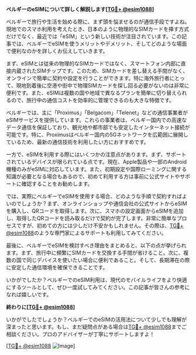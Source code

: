 **ベルギーのeSIMについて詳しく解説します[[TG💪+ @esim1088](https://t.me/s/esim1088)]**

ベルギーで旅行や生活を始める際に、まず頭を悩ませるのが通信手段ですよね。現地でのスマホ利用を考えたとき、日本のように物理的なSIMカードを挿す方式だけでなく、最近では「eSIM」という新しい技術が注目されています。この記事では、ベルギーでeSIMを使うメリットやデメリット、そしてどのような場面で便利なのかを詳しくお伝えしていきます。

まず、eSIMとは従来の物理的なSIMカードではなく、スマートフォン内部に直接内蔵されたSIMチップです。このため、SIMカードを差し替える手間がなく、オンラインで簡単に契約や設定を行うことができます。特に海外旅行者にとって、現地到着後に空港や街中で物理SIMカードを探し回る必要がないのは非常に便利です。また、eSIMは複数の国や地域で異なるプランを簡単に切り替えられるので、旅行中の通信コストを効率的に管理できるのも大きな特徴です。

ベルギーでは、主に「Proximus」「Belgacom」「Telenet」などの通信事業者がeSIMサービスを提供しています。これらの事業者は、ベルギー国内での高速なデータ通信を保証しており、観光地や都市部でも安定したインターネット接続が可能です。特に、Proximusはベルギー国内の5Gネットワークを広範囲に展開しているため、最新の通信技術を利用したい方におすすめです。

一方で、eSIMを利用する際にはいくつかの注意点があります。まず、サポートされているデバイスが限られている点です。現在、Apple製品や一部のAndroid機種のみがeSIMに対応しています。また、初期設定や国際ローミングに関する知識が必要となる場合もあるので、初めて利用する方は事前に公式サイトやサポートに確認することをお勧めします。

では、実際にベルギーでeSIMを使用する場合、どのような手順で契約すればよいのでしょうか？まず、オンラインショップや通信会社の公式サイトからeSIMを購入し、QRコードを取得します。次に、スマホの設定画面からeSIMを追加し、取得したQRコードを読み取るだけで契約が完了します。非常に簡単なプロセスですが、初めての方には少しだけ不安かもしれません。その際は、[TG💪+ @esim1088](https://t.me/s/esim1088)のような専門家によるサポートも利用してみてください。

最後に、ベルギーでeSIMを検討すべき理由をまとめると、以下の点が挙げられます。まず、旅行中に頻繁にSIMカードを交換する手間が省けること。次に、複数の国で同じデバイスを使いたい場合に便利であること。そして、長期滞在の際に安定した通信環境を確保できることです。

いかがでしたか？ベルギーでのeSIM利用は、現代のモバイルライフをより快適にするツールとして、ぜひ一度試してみてください。この記事が皆さんの参考になれば嬉しいです。

**終わりに[[TG💪+ @esim1088](https://t.me/s/esim1088)]**

いかがでしたでしょうか？ベルギーでのeSIMの活用法について少しでも理解が深まったと思います。もし、まだ疑問点がある場合は[TG💪+ @esim1088](https://t.me/s/esim1088)までご相談ください。プロのアドバイザーが丁寧にサポートしますよ！

[[TG💪+ @esim1088](https://t.me/s/esim1088) ![Image](https://i.postimg.cc/Y0z9fWf4/image.png)]